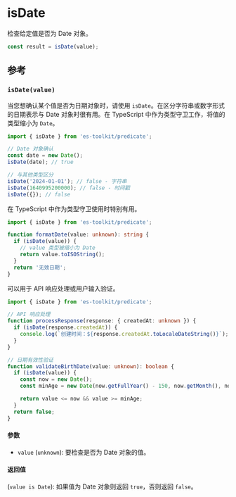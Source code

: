 # isDate

检查给定值是否为 Date 对象。

```typescript
const result = isDate(value);
```

## 参考

### `isDate(value)`

当您想确认某个值是否为日期对象时，请使用 `isDate`。在区分字符串或数字形式的日期表示与 Date 对象时很有用。在 TypeScript 中作为类型守卫工作，将值的类型缩小为 `Date`。

```typescript
import { isDate } from 'es-toolkit/predicate';

// Date 对象确认
const date = new Date();
isDate(date); // true

// 与其他类型区分
isDate('2024-01-01'); // false - 字符串
isDate(1640995200000); // false - 时间戳
isDate({}); // false
```

在 TypeScript 中作为类型守卫使用时特别有用。

```typescript
import { isDate } from 'es-toolkit/predicate';

function formatDate(value: unknown): string {
  if (isDate(value)) {
    // value 类型被缩小为 Date
    return value.toISOString();
  }
  return '无效日期';
}
```

可以用于 API 响应处理或用户输入验证。

```typescript
import { isDate } from 'es-toolkit/predicate';

// API 响应处理
function processResponse(response: { createdAt: unknown }) {
  if (isDate(response.createdAt)) {
    console.log(`创建时间：${response.createdAt.toLocaleDateString()}`);
  }
}

// 日期有效性验证
function validateBirthDate(value: unknown): boolean {
  if (isDate(value)) {
    const now = new Date();
    const minAge = new Date(now.getFullYear() - 150, now.getMonth(), now.getDate());

    return value <= now && value >= minAge;
  }
  return false;
}
```

#### 参数

- `value` (`unknown`): 要检查是否为 Date 对象的值。

#### 返回值

(`value is Date`): 如果值为 Date 对象则返回 `true`，否则返回 `false`。
